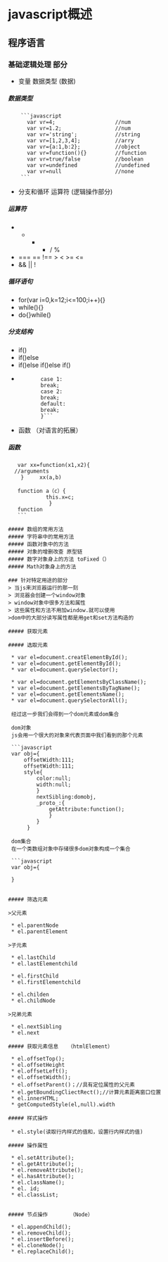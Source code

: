 # javascript概述

## 程序语言

### 基础逻辑处理 部分

  * 变量 数据类型           (数据)

##### 数据类型
        ```javascript
          var vr=4;                   //num
          var vr=1.2;                 //num
          var vr='string';            //string
          var vr=[1,2,3,4];           //arry
          var vr={a:1,b:2};           //object
          var vr=function(){}         //function
          var vr=true/false           //boolean
          var vr=undefined            //undefined
          var vr=null                 //none
        ```

  * 分支和循环 运算符       (逻辑操作部分)

##### 运算符
   
   * + - * / %
   * === == !== > < >= <= 
   * && || !

##### 循环语句

   * for(var i=0,k=12;i<=100;i++){}
   * while(){}
   * do{}while()

##### 分支结构
	
   * if()
   * if()else
   * if()else if()else if()
   * ```switch(){
            case 1:
            break;
		    case 2:
		    break;
		    default:
		    break;
		    }```

  * 函数                   （对语言的拓展）

##### 函数

  ```function XX(){}
     var xx=function(x1,x2){
	//arguments
      }     xx(a,b)

     function a（c）{
	          this.x=c;
               }
     function 
     ```

##### 数组的常用方法
##### 字符串中的常用方法
##### 函数对象中的方法
##### 对象的增删改查 原型链
##### 数字对象身上的方法 toFixed（）
##### Math对象身上的方法

### 针对特定用途的部分
> 当js来浏览器运行的那一刻
> 浏览器会创建一个window对象
> window对象中很多方法和属性
> 这些属性和方法不用加window.就可以使用
>dom中的大部分读写属性都是用get和set方法构造的

##### 获取元素

##### 选取元素

   * var el=document.creatElementById();
   * var el=document.getElementById();
   * var el=document.querySelector();

   * var el=document.getElementsByClassName();
   * var el=document.getElementsByTagName();
   * var el=document.getElementsName();
   * var el=document.querySelectorAll();

   经过这一步我们会得到一个dom元素或dom集合

   dom对象
   js会用一个很大的对象来代表页面中我们看到的那个元素

   ```javascript
   var obj={
       offsetWidth:111;
       offsetWidth:111;
       style{
           color:null;
           width:null;
           }
           nextSibling:domobj,
           _proto_:{
               getAttribute:function();
               }
           }
        }

   dom集合
   在一个类数组对象中存储很多dom对象构成一个集合

   ```javascript
   var obj={

   }


##### 筛选元素

>父元素

   * el.parentNode
   * el.parentElement

>子元素

   * el.lastChild
   * el.lastElementchild

   * el.firstChild
   * el.firstElementchild

   * el.childen
   * el.childNode

>兄弟元素

   * el.nextSibling
   * el.next

##### 获取元素信息   （htmlElement）

   * el.offsetTop();
   * el.offsetHeight
   * el.offsetLeft();
   * el.offsetWidth();
   * el.offsetParent()；//具有定位属性的父元素
   * el.getBoundingCliectRect();//计算元素距离窗口位置
   * el.innerHTML;
   * getComputedStyle(el,null).width  

##### 样式操作

   * el.style(读取行内样式的值和，设置行内样式的值)

##### 操作属性

   * el.setAttribute();
   * el.getAttribute();
   * el.removeAttribute();
   * el.hasAttribute();
   * el.className();
   * el. id;
   * el.classList;


##### 节点操作       （Node）

   * el.appendChild();
   * el.removeChild();
   * el.insertBefore();
   * el.cloneNode();
   * el.replaceChild();


